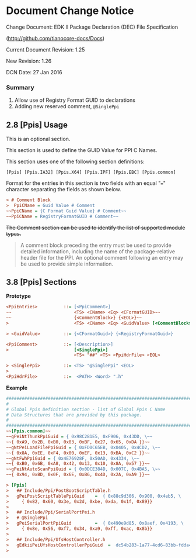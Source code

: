 # Document Change Notice

Change Document: EDK II Package Declaration (DEC) File Specification

(http://github.com/tianocore-docs/Docs)

Current Document Revision: 1.25

New Revision: 1.26

DCN Date: 27 Jan 2016

### Summary

1. Allow use of Registry Format GUID to declarations
2. Adding new reserved comment, ```@SinglePpi```


## 2.8 [Ppis] Usage
This is an optional section.

This section is used to define the GUID Value for PPI C Names.

This section uses one of the following section definitions:

```[Ppis] [Ppis.IA32] [Ppis.X64] [Ppis.IPF] [Ppis.EBC] [Ppis.common] ```

Format for the entries in this section is two fields with an equal "```=```" 
character separating the fields as shown below.
```ini
> # Comment Block
>  PpiCName = Guid Value # Comment
~~PpiCName = {C Format Guid Value} # Comment~~
~~PpiCName = RegistryFormatGUID # Comment~~
```
~~The Comment section can be used to identify the list of supported module types.~~

> A comment block preceding the entry must be used to provide detailed  information, including the
> name of the package-relative header file for the PPI. An optional comment following an entry
> may be used to provide simple information.

## 3.8 [Ppis] Sections


**Prototype**

```ini
<PpiEntries>          ::= [<PpiComment>]
~~                        <TS> <CName> <Eq> <CFormatGUID>~~
~~                        {<CommentBlock>} {<EOL>}~~
>                         <TS> <CName> <Eq> <GuidValue> [<CommentBlock>] <EOL>

> <GuidValue>         ::= {<CFormatGuid>} {<RegistryFormatGuid>}

<PpiComment>          ::= [<Description>]
>                         [<SinglePpi>]
                          <TS> "##" <TS> <PpiHdrFile> <EOL>

> <SinglePpi>         ::= <TS> "@SinglePpi" <EOL>
> 
<PpiHdrFile>          ::=  <PATH> <Word> ".h"
```

**Example**
```ini
#######################################################################
#
# Global Ppis Definition section - list of Global Ppis C Name
# Data Structures that are provided by this package.
#
#######################################################################
~~[Ppis.common]~~
~~gPeiNtThunkPpiGuid = { 0x98C281E5, 0xF906, 0x43DD, \~~
~~{ 0xA9, 0x2B, 0xB0, 0x03, 0xBF, 0x27, 0x65, 0xDA }}~~
~~gNtPeiLoadFilePpiGuid = { 0xFD0C65EB, 0x0405, 0x4CD2, \~~
~~{ 0x8A, 0xEE, 0xF4, 0x00, 0xEF, 0x13, 0xBA, 0xC2 }}~~
~~gNtFwhPpiGuid = { 0x4E76928F, 0x50AD, 0x4334, \~~
~~{ 0xB0, 0x6B, 0xA8, 0x42, 0x13, 0x10, 0x8A, 0x57 }}~~
~~gPeiNtAutoScanPpiGuid = { 0x0DCE384D, 0x007C, 0x4BA5, \~~
~~{ 0x94, 0xBD, 0x0F, 0x6E, 0xB6, 0x4D, 0x2A, 0xA9 }}~~

> [Ppis]
>   ## Include/Ppi/PostBootScriptTable.h
>   gPeiPostScriptTablePpiGuid    =  { 0x88c9d306, 0x900, 0x4eb5, \
>     { 0x82, 0x60, 0x3e, 0x2d, 0xbe, 0xda, 0x1f, 0x89}}
>     
>   ## Include/Ppi/SerialPortPei.h
>   # @SinglePpi
>   gPeiSerialPortPpiGuid         =  { 0x490e9d85, 0x8aef, 0x4193, \
>     { 0x8e, 0x56, 0xf7, 0x34, 0xa9, 0xff, 0xac, 0x8b}}
>     
>   ## Include/Ppi/UfsHostController.h
>   gEdkiiPeiUfsHostControllerPpiGuid  =  dc54b283-1a77-4cd6-83bb-fdda469a2ec6
>   

```
